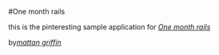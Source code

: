 #One month rails

this is the pinteresting sample application for 
[*One month rails*](http://onemonthrails.com)

by[*mattan griffin*](http://mattangriffin.com)